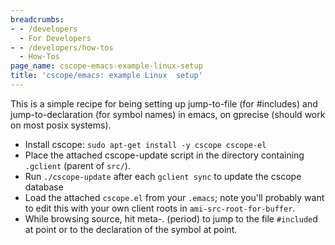 ```yaml
---
breadcrumbs:
- - /developers
  - For Developers
- - /developers/how-tos
  - How-Tos
page_name: cscope-emacs-example-linux-setup
title: 'cscope/emacs: example Linux  setup'
---
```


This is a simple recipe for being setting up jump-to-file (for #includes) and
jump-to-declaration (for symbol names) in emacs, on gprecise (should work on
most posix systems).

*   Install cscope: `sudo apt-get install -y cscope cscope-el`
*   Place the attached cscope-update script in the directory containing
            `.gclient` (parent of `src/`).
*   Run `./cscope-update` after each `gclient sync` to update the cscope
            database
*   Load the attached `cscope.el` from your `.emacs`; note you'll
            probably want to edit this with your own client roots in
            `ami-src-root-for-buffer`.
*   While browsing source, hit meta-. (period) to jump to the file
            `#include`d at point or to the declaration of the symbol at point.
